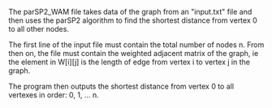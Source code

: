 The parSP2_WAM file takes data of the graph from an "input.txt" file and then uses the parSP2 algorithm to find the shortest distance from vertex 0 to all other nodes.

The first line of the input file must contain the total number of nodes n.
From then on, the file must contain the weighted adjacent matrix of the graph, ie the element in W[i][j] is the length of edge from vertex i to vertex j in the graph.

The program then outputs the shortest distance from vertex 0 to all vertexes in order: 0, 1, ... n.
